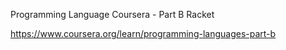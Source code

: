 Programming Language Coursera - Part B Racket

https://www.coursera.org/learn/programming-languages-part-b
